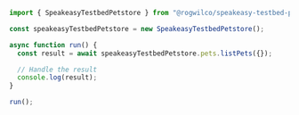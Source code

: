 <!-- Start SDK Example Usage [usage] -->
```typescript
import { SpeakeasyTestbedPetstore } from "@rogwilco/speakeasy-testbed-petstore";

const speakeasyTestbedPetstore = new SpeakeasyTestbedPetstore();

async function run() {
  const result = await speakeasyTestbedPetstore.pets.listPets({});

  // Handle the result
  console.log(result);
}

run();

```
<!-- End SDK Example Usage [usage] -->